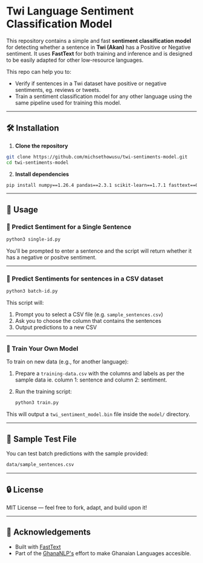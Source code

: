 # Twi Language Sentiment Classification Model

This repository contains a simple and fast **sentiment classification model** for detecting whether a sentence in **Twi (Akan)** has a Positive or Negative sentiment. It uses **FastText** for both training and inference and is designed to be easily adapted for other low-resource languages.

This repo can help you to:

- Verify if sentences in a Twi dataset have positive or negative sentiments, eg. reviews or tweets.
- Train a sentiment classification model for any other language using the same pipeline used for training this model.

---

## 🛠️ Installation

1. **Clone the repository**

```bash
git clone https://github.com/michsethowusu/twi-sentiments-model.git
cd twi-sentiments-model
```

2. **Install dependencies**

```bash
pip install numpy==1.26.4 pandas==2.3.1 scikit-learn==1.7.1 fasttext==0.9.3
```


---

## 🚀 Usage

### 🔹 Predict Sentiment for a Single Sentence

```bash
python3 single-id.py
```

You'll be prompted to enter a sentence and the script will return whether it has a negative or positve sentiment.

---

### 🔹 Predict Sentiments for sentences in a CSV dataset

```bash
python3 batch-id.py
```

This script will:
1. Prompt you to select a CSV file (e.g. `sample_sentences.csv`)
2. Ask you to choose the column that contains the sentences
3. Output predictions to a new CSV

---

### 🔹 Train Your Own Model

To train on new data (e.g., for another language):

1. Prepare a `training-data.csv` with the columns and labels as per the sample data ie. column 1: sentence and column 2: sentiment.

2. Run the training script:
    ```bash
    python3 train.py
    ```

This will output a `twi_sentiment_model.bin` file inside the `model/` directory.

---

## 🧪 Sample Test File

You can test batch predictions with the sample provided:

```bash
data/sample_sentences.csv
```

---

## 🔒 License

MIT License — feel free to fork, adapt, and build upon it!

---

## 🙌 Acknowledgements

- Built with [FastText](https://fasttext.cc/)
- Part of the [GhanaNLP's](https://github.com/GhanaNLP) effort to make Ghanaian Languages accesible.

